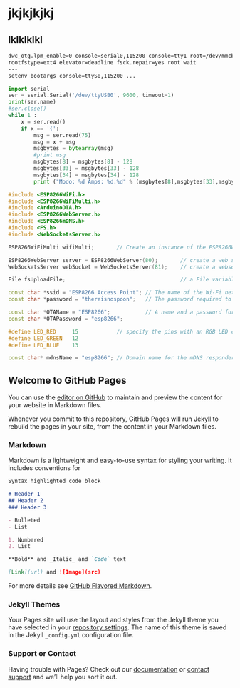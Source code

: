# jkjkjkjkj
## lklklklkl

```markdown
dwc_otg.lpm_enable=0 console=serial0,115200 console=tty1 root=/dev/mmcblk0p2 
rootfstype=ext4 elevator=deadline fsck.repair=yes root wait
---
setenv bootargs console=ttyS0,115200 ...
```
```python
import serial
ser = serial.Serial('/dev/ttyUSB0', 9600, timeout=1)
print(ser.name)
#ser.close()
while 1 :
    x = ser.read()
    if x == '{':
        msg = ser.read(75)
        msg = x + msg
        msgbytes = bytearray(msg)
        #print msg
        msgbytes[8] = msgbytes[8] - 128
        msgbytes[33] = msgbytes[33] - 128
        msgbytes[34] = msgbytes[34] - 128
        print ("Modo: %d Amps: %d.%d" % (msgbytes[8],msgbytes[33],msgbytes[34]))
```
```c++
#include <ESP8266WiFi.h>
#include <ESP8266WiFiMulti.h>
#include <ArduinoOTA.h>
#include <ESP8266WebServer.h>
#include <ESP8266mDNS.h>
#include <FS.h>
#include <WebSocketsServer.h>

ESP8266WiFiMulti wifiMulti;       // Create an instance of the ESP8266WiFiMulti class, called 'wifiMulti'

ESP8266WebServer server = ESP8266WebServer(80);       // create a web server on port 80
WebSocketsServer webSocket = WebSocketsServer(81);    // create a websocket server on port 81

File fsUploadFile;                                    // a File variable to temporarily store the received file

const char *ssid = "ESP8266 Access Point"; // The name of the Wi-Fi network that will be created
const char *password = "thereisnospoon";   // The password required to connect to it, leave blank for an open network

const char *OTAName = "ESP8266";           // A name and a password for the OTA service
const char *OTAPassword = "esp8266";

#define LED_RED     15            // specify the pins with an RGB LED connected
#define LED_GREEN   12
#define LED_BLUE    13

const char* mdnsName = "esp8266"; // Domain name for the mDNS responder
```

## Welcome to GitHub Pages

You can use the [editor on GitHub](https://github.com/vicen-t/imax-charge-station/edit/master/README.md) to maintain and preview the content for your website in Markdown files.

Whenever you commit to this repository, GitHub Pages will run [Jekyll](https://jekyllrb.com/) to rebuild the pages in your site, from the content in your Markdown files.

### Markdown

Markdown is a lightweight and easy-to-use syntax for styling your writing. It includes conventions for

```markdown
Syntax highlighted code block

# Header 1
## Header 2
### Header 3

- Bulleted
- List

1. Numbered
2. List

**Bold** and _Italic_ and `Code` text

[Link](url) and ![Image](src)
```

For more details see [GitHub Flavored Markdown](https://guides.github.com/features/mastering-markdown/).

### Jekyll Themes

Your Pages site will use the layout and styles from the Jekyll theme you have selected in your [repository settings](https://github.com/vicen-t/imax-charge-station/settings). The name of this theme is saved in the Jekyll `_config.yml` configuration file.

### Support or Contact

Having trouble with Pages? Check out our [documentation](https://help.github.com/categories/github-pages-basics/) or [contact support](https://github.com/contact) and we’ll help you sort it out.

